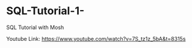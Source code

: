 # SQL-Tutorial-1-
SQL Tutorial with Mosh

Youtube Link: https://www.youtube.com/watch?v=7S_tz1z_5bA&t=8315s